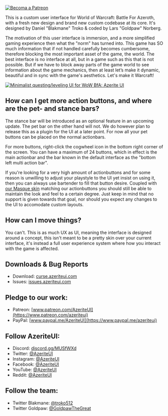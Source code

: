[ ![Becoma a Patreon](http://azerite.org/img/social-media-buttons-patreon-small.jpg) ](https://www.patreon.com/AzeriteUI) 

This is a custom user interface for World of Warcraft: Battle For Azeroth, with a fresh new design and brand new custom codebase at its core. It's designed by Daniel "Blakmane" Troko & coded by Lars "Goldpaw" Norberg. 

The motivation of this user interface is immersion, and a more simplified gaming experience then what the "norm" has turned into. This game has SO much information that if not handled carefully becomes cumbersome, therefore blocking the most important asset of the game, the world. The best interface is no interface at all, but in a game such as this that is not possible. But if we have to block away parts of the game world to see information about the game mechanics, then at least let’s make it dynamic, beautiful and in sync with the game's aesthetics. Let's make it Warcraft!  

[![Minimalist questing/leveling UI for WoW BfA: Azerite UI](https://i.imgur.com/rkxv7f8.jpg)](http://www.youtube.com/watch?v=3i4_Ix963LY "Minimalist questing/leveling UI for WoW BfA: Azerite UI")
  

## **How can I get more action buttons, and where are the pet- and stance bars?**  

The stance bar will be introduced as an optional feature in an upcoming update. The pet bar on the other hand will not. We do however plan to release this as a plugin for the UI at a later point. For now all your pet buttons can be placed on the normal actionbars.

For more buttons, right-click the cogwheel icon in the bottom right corner of the screen. You can have a maximum of 24 buttons, which in effect is the main actionbar and the bar known in the default interface as the "bottom left multi action bar". 

If you're looking for a very high amount of actionbuttons and for some reason is unwilling to adjust your playstyle to the UI yet insist on using it, then you can always use bartender to fill that button desire. Coupled with [our Masque skin](https://www.curseforge.com/wow/addons/masque-azerite) matching our actionbuttons you should still be able to maintain the look and feel to a certain degree. Just keep in mind that no support is given towards that goal, nor should you expect any changes to the UI to accomodate custom layouts. 

## **How can I move things?**  

You can't. This is as much UX as UI, meaning the interface is designed around a concept, this isn't meant to be a pretty skin over your current interface, it's instead a full user experience system where how you interact with the game is affected.

## **Downloads & Bug Reports**
* Download: [curse.azeriteui.com](http://curse.azeriteui.com)
* Issues: [issues.azeriteui.com](http://issues.azeriteui.com)

## **Pledge to our work:**  
* Patreon: [www.patreon.com/AzeriteUI](https://www.patreon.com/azeriteui)
* PayPal: [www.paypal.me/AzeriteUI](https://www.paypal.me/azeriteui)

## **Follow AzeriteUI:**  
* Discord: [discord.gg/MUSfWXd](https://discord.gg/MUSfWXd)
* Twitter: [@AzeriteUI](https://twitter.com/azeriteui)  
* Instagram: [@AzeriteUI](https://instagram.com/azeriteui/)  
* Facebook: [@AzeriteUI](https://www.facebook.com/azeriteui/)  
* YouTube: [@AzeriteUI](https://www.youtube.com/azeriteui) 
* Reddit: [@AzeriteUI](https://www.reddit.com/r/azeriteui/)

## **Follow the team:**
* Twitter Blakmane: [@troko512](https://twitter.com/troko512)
* Twitter Goldpaw: [@GoldpawTheGreat](https://twitter.com/GoldpawTheGreat)
